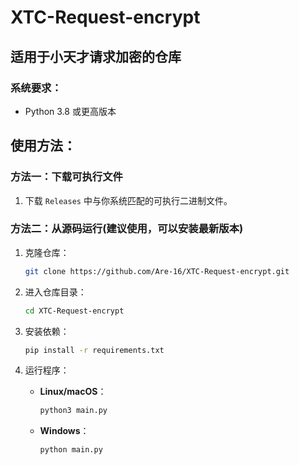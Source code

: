 # XTC-Request-encrypt

## 适用于小天才请求加密的仓库

### 系统要求：
- Python 3.8 或更高版本

## 使用方法：

### 方法一：下载可执行文件
1. 下载 `Releases` 中与你系统匹配的可执行二进制文件。

### 方法二：从源码运行(建议使用，可以安装最新版本)
1. 克隆仓库：
   ```bash
   git clone https://github.com/Are-16/XTC-Request-encrypt.git
   ```
2. 进入仓库目录：
   ```bash
   cd XTC-Request-encrypt
   ```
3. 安装依赖：
   ```bash
   pip install -r requirements.txt
   ```
4. 运行程序：
   
   - **Linux/macOS**：
     ```bash
     python3 main.py
     ```
   - **Windows**：
     ```bash
     python main.py
     ``` 